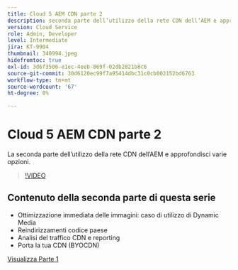 ```yaml
---
title: Cloud 5 AEM CDN parte 2
description: seconda parte dell’utilizzo della rete CDN dell’AEM e approfondimento delle varie opzioni.
version: Cloud Service
role: Admin, Developer
level: Intermediate
jira: KT-9904
thumbnail: 340994.jpeg
hidefromtoc: true
exl-id: 3d6f3506-e1ec-4eeb-869f-02db2821b8c6
source-git-commit: 30d6120ec99f7a95414dbc31c0cb002152bd6763
workflow-type: tm+mt
source-wordcount: '67'
ht-degree: 0%

---
```


# Cloud 5 AEM CDN parte 2

La seconda parte dell’utilizzo della rete CDN dell’AEM e approfondisci varie opzioni.

>[!VIDEO](https://video.tv.adobe.com/v/340994?quality=12&learn=on)

## Contenuto della seconda parte di questa serie

+ Ottimizzazione immediata delle immagini: caso di utilizzo di Dynamic Media
+ Reindirizzamenti codice paese
+ Analisi del traffico CDN e reporting
+ Porta la tua CDN (BYOCDN)

[Visualizza Parte 1](cloud5-aem-cdn-part1.md)